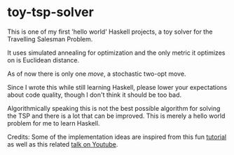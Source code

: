 # toy-tsp-solver

This is one of my first 'hello world' Haskell projects, a toy solver for the Travelling Salesman Problem.

It uses simulated annealing for optimization and the only metric it optimizes on is Euclidean distance.

As of now there is only one _move_, a stochastic two-opt move.

Since I wrote this while still learning Haskell, please lower your expectations about code quality, though I don't think it should be too bad.

Algorithmically speaking this is not the best possible algorithm for solving the TSP and there is a lot that can be improved. This is merely a hello world problem for me to learn Haskell.

Credits: Some of the implementation ideas are inspired from this fun [tutorial](http://www.lisperati.com/haskell/) as well as this related [talk on Youtube](https://www.youtube.com/watch?v=GjyE3tKscSw).
